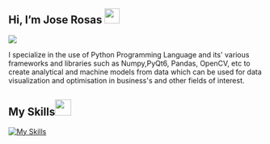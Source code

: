 ## Hi, I’m Jose Rosas <img src = "https://raw.githubusercontent.com/MartinHeinz/MartinHeinz/master/wave.gif" width = 30px> 
<p>
  <a href="https://github.com/DenverCoder1/readme-typing-svg"><img src="https://readme-typing-svg.herokuapp.com?&font=IBM+Plex+Sans&color=abcdef&size=20&lines=Welcome+to+my+GitHub+Profile!;I'm+also+studying+Computer+Engineering" /></a>
</p>


<p >I specialize in the use of Python Programming Language and its' various frameworks and libraries such as Numpy,PyQt6, Pandas, OpenCV,  etc to create analytical and machine models from data which can be used for data visualization and optimisation in business's and other fields of interest.
</p>


## My Skills<img src = "https://media2.giphy.com/media/QssGEmpkyEOhBCb7e1/giphy.gif?cid=ecf05e47a0n3gi1bfqntqmob8g9aid1oyj2wr3ds3mg700bl&rid=giphy.gif" width = 32px>
[![My Skills](https://skillicons.dev/icons?i=java,flutter,html,css,arduino,azure,dart,discord,django,firebase,github,git,linux,pycharm,py,qt,raspberrypi,windows,kotlin,figma&theme=light)](https://skillicons.dev)
